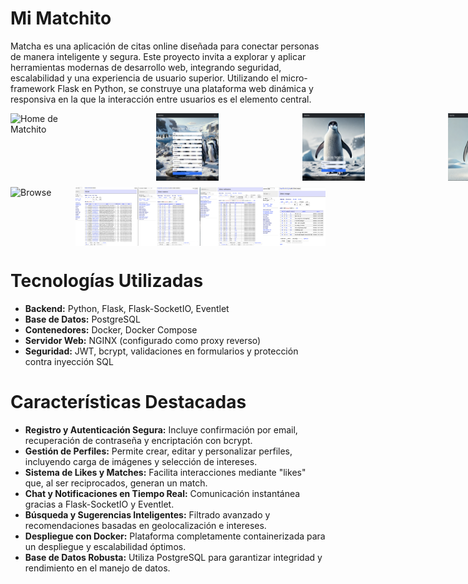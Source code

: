 # Mi Matchito

Matcha es una aplicación de citas online diseñada para conectar personas de manera inteligente y segura. Este proyecto invita a explorar y aplicar herramientas modernas de desarrollo web, integrando seguridad, escalabilidad y una experiencia de usuario superior. Utilizando el micro-framework Flask en Python, se construye una plataforma web dinámica y responsiva en la que la interacción entre usuarios es el elemento central.
<div style="width: 800px; margin: auto;">
  <!-- Primera fila -->
  <div style="display: flex; justify-content: space-between; margin-bottom: 10px;">
    <img src="https://github.com/beatriangu/Matchito/blob/main/home.png?raw=true" alt="Home de Matchito" style="width: 100px; height: auto;">
    <img src="https://github.com/beatriangu/Matchito/blob/main/register.png?raw=true" alt="Register de Matchito" style="width: 100px; height: auto;">
    <img src="https://github.com/beatriangu/Matchito/blob/main/login.png?raw=true" alt="Login de Matchito" style="width: 100px; height: auto;">
    <img src="https://github.com/beatriangu/Matchito/blob/main/Editingprofilefront.png?raw=true" alt="Editing Profile Front" style="width: 100px; height: auto;">
  </div>
  </div>
  <!-- Segunda fila -->
  <div style="display: flex; justify-content: space-between;">
    <img src="https://github.com/beatriangu/Matchito/blob/main/browse.png?raw=true" alt="Browse" width="200"/>
    <img src="https://github.com/beatriangu/Matchito/blob/main/tables.png?raw=true" alt="Tables" width="100"/>
    <img src="https://github.com/beatriangu/Matchito/blob/main/matches.png?raw=true" alt="Matches" width="100"/>
    <img src="https://github.com/beatriangu/Matchito/blob/main/notifications.png?raw=true" alt="Notifications" width="100"/>
    <img src="https://github.com/beatriangu/Matchito/blob/main/messages.png?raw=true" alt="Messages" width="100"/>
  </div>
</div>








# Tecnologías Utilizadas

- **Backend:** Python, Flask, Flask-SocketIO, Eventlet  
- **Base de Datos:** PostgreSQL  
- **Contenedores:** Docker, Docker Compose  
- **Servidor Web:** NGINX (configurado como proxy reverso)  
- **Seguridad:** JWT, bcrypt, validaciones en formularios y protección contra inyección SQL  


# Características Destacadas

- **Registro y Autenticación Segura:** Incluye confirmación por email, recuperación de contraseña y encriptación con bcrypt.
- **Gestión de Perfiles:** Permite crear, editar y personalizar perfiles, incluyendo carga de imágenes y selección de intereses.
- **Sistema de Likes y Matches:** Facilita interacciones mediante "likes" que, al ser reciprocados, generan un match.
- **Chat y Notificaciones en Tiempo Real:** Comunicación instantánea gracias a Flask-SocketIO y Eventlet.
- **Búsqueda y Sugerencias Inteligentes:** Filtrado avanzado y recomendaciones basadas en geolocalización e intereses.
- **Despliegue con Docker:** Plataforma completamente containerizada para un despliegue y escalabilidad óptimos.
- **Base de Datos Robusta:** Utiliza PostgreSQL para garantizar integridad y rendimiento en el manejo de datos.

